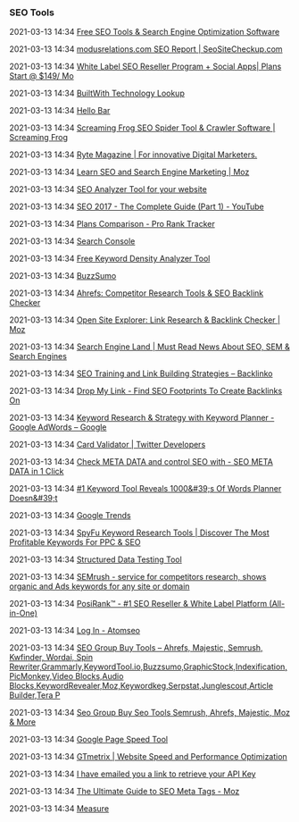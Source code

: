 ###  SEO Tools

2021-03-13 14:34 [Free SEO Tools &amp; Search Engine Optimization Software](http://tools.seobook.com/)

2021-03-13 14:34 [modusrelations.com SEO Report | SeoSiteCheckup.com](https://seositecheckup.com/seo-audit/modusrelations.com)

2021-03-13 14:34 [White Label SEO Reseller Program + Social Apps| Plans Start @ $149/ Mo](https://www.agencyplatform.com/seo-reseller-program.html?gclid=CMSvy9m8gNUCFcONswodK6YPmA)

2021-03-13 14:34 [BuiltWith Technology Lookup](https://builtwith.com/)

2021-03-13 14:34 [Hello Bar](https://www.hellobar.com/)

2021-03-13 14:34 [Screaming Frog SEO Spider Tool &amp; Crawler Software | Screaming Frog](https://www.screamingfrog.co.uk/seo-spider/)

2021-03-13 14:34 [Ryte Magazine | For innovative Digital Marketers.](https://en.ryte.com/magazine/category/website-success)

2021-03-13 14:34 [Learn SEO and Search Engine Marketing | Moz](https://moz.com/learn/seo)

2021-03-13 14:34 [SEO Analyzer Tool for your website](https://www.seocentro.com/tools/remotely/seo-analyzer.html)

2021-03-13 14:34 [SEO 2017 - The Complete Guide (Part 1) - YouTube](https://www.youtube.com/watch?v=5eQf4s_1A_E)

2021-03-13 14:34 [Plans Comparison - Pro Rank Tracker](https://proranktracker.com/plans)

2021-03-13 14:34 [Search Console](https://www.google.com/webmasters/verification/verification?hl=en&siteUrl=https://modusrealtions.com/&continue=https://www.google.com/webmasters/tools/dashboard?hl%3Den%26siteUrl%3Dhttps://modusrealtions.com/%26sig%3DALjLGbOsvkFa6M6eS4oGae3m-bk4k6wk7g&theme=wmt&tid=alternate&priorities=vanalytics,vfile,vmeta,vdns,vtagmanager&vtype=vfile&failed=true&mesd=ACQ0Nr9BvZhVDvAIUnkgTv1wGDef0uBUHMtjmUWjImoKOtVk725kjIJA1NikBhVxz2zhfuRAvrTFxhh4b3ha-uxKxisB7w6feTxbLiywQhgcnq03Y1YlehezwRcA61b48JuaKQ4F0k_Xj7aXsYjCl-vWPyKS8qmC6Amdkf-wpWjtS4qZ2u3CsBQ)

2021-03-13 14:34 [Free Keyword Density Analyzer Tool](http://tools.seobook.com/general/keyword-density/)

2021-03-13 14:34 [BuzzSumo](https://app.buzzsumo.com/research/most-shared)

2021-03-13 14:34 [Ahrefs: Competitor Research Tools &amp; SEO Backlink Checker](https://ahrefs.com/)

2021-03-13 14:34 [Open Site Explorer: Link Research &amp; Backlink Checker | Moz](https://moz.com/researchtools/ose/?utm_source=google&utm_medium=cpc&utm_campaign=sitelink&ads_cmpid=123718265&ads_adid=43537837877&ads_matchtype=e&ads_network=g&ads_creative=205349931571&utm_term=open%20site%20explorer&ads_targetid=aud-310517179891:kwd-301190736624&utm_source=adwords&utm_medium=ppc&ttv=2&gclid=CjwKCAjwzYDMBRA1EiwAwCv6JpYNEd-GQJJMA4sK7efrMoN-HOAcoLSVEZhYesGutKSmLAgacf2-PxoCYoMQAvD_BwE)

2021-03-13 14:34 [Search Engine Land | Must Read News About SEO, SEM &amp; Search Engines](http://searchengineland.com/)

2021-03-13 14:34 [SEO Training and Link Building Strategies – Backlinko](http://backlinko.com/)

2021-03-13 14:34 [Drop My Link - Find SEO Footprints To Create Backlinks On](http://dropmylink.com/)

2021-03-13 14:34 [Keyword Research &amp; Strategy with Keyword Planner - Google AdWords – Google](https://adwords.google.com/home/tools/keyword-planner/)

2021-03-13 14:34 [Card Validator | Twitter Developers](https://cards-dev.twitter.com/validator)

2021-03-13 14:34 [Check META DATA and control SEO with - SEO META DATA in 1 Click](http://www.seo-extension.com/)

2021-03-13 14:34 [#1 Keyword Tool Reveals 1000&amp;#39;s Of Words Planner Doesn&amp;#39;t](https://app.wordtracker.com/)

2021-03-13 14:34 [Google Trends](https://trends.google.com/trends/)

2021-03-13 14:34 [SpyFu Keyword Research Tools | Discover The Most Profitable Keywords For PPC &amp; SEO](https://www.spyfu.com/)

2021-03-13 14:34 [Structured Data Testing Tool](https://search.google.com/structured-data/testing-tool)

2021-03-13 14:34 [SEMrush - service for competitors research, shows organic and Ads keywords for any site or domain](https://www.semrush.com/)

2021-03-13 14:34 [PosiRank™ - #1 SEO Reseller &amp; White Label Platform (All-in-One)](https://posirank.com/)

2021-03-13 14:34 [Log In - Atomseo](https://error404.atomseo.com/Account/Login?returnUrl=%2FSeoCheck%2FReport%2Fmodusrelations.com%2F2017-08-06%2Ffree)

2021-03-13 14:34 [SEO Group Buy Tools – Ahrefs, Majestic, Semrush, Kwfinder, Wordai, Spin Rewriter,Grammarly,KeywordTool.io,Buzzsumo,GraphicStock,Indexification,PicMonkey,Video Blocks,Audio Blocks,KeywordRevealer,Moz,Keywordkeg,Serpstat,Junglescout,Article Builder,Tera P](https://groupbuyseotools.in/)

2021-03-13 14:34 [Seo Group Buy Seo Tools Semrush, Ahrefs, Majestic, Moz &amp; More](http://seogroupbuy.org/)

2021-03-13 14:34 [Google Page Speed Tool](https://developers.google.com/speed/)

2021-03-13 14:34 [GTmetrix | Website Speed and Performance Optimization](https://gtmetrix.com/)

2021-03-13 14:34 [I have emailed you a link to retrieve your API Key](https://keywordseverywhere.com/api-key-sent.html)

2021-03-13 14:34 [The Ultimate Guide to SEO Meta Tags - Moz](https://moz.com/blog/the-ultimate-guide-to-seo-meta-tags)

2021-03-13 14:34 [Measure](https://web.dev/measure/)



